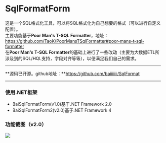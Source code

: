 # SqlFormatForm
这是一个SQL格式化工具，可以将SQL格式化为自己想要的格式（可以进行自定义配置）。  
主要功能基于**Poor Man's T-SQL Formatter**，地址：https://github.com/TaoK/PoorMansTSqlFormatter#poor-mans-t-sql-formatter  
在**Poor Man's T-SQL Formatter**的基础上进行了一些改动（主要为大数据ETL所涉及到的SQL/HQL支持，字段对齐等等），以便满足我们自己的需求。

***
**源码已开源。github地址：**https://github.com/baiiiiiii/SqlFormat
***

### 使用.NET框架
- BaiSqlFormatForm(v1.0)基于.NET Framework 2.0
- BaiSqlFormatForm2(v2.0)基于.NET Framework 4

### 功能截图（v2.0）
![](https://i.imgur.com/yv5UVXa.jpg)
